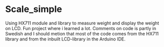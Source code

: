 # Scale_simple
Using HX711 module and library to measure weight and display the weight on LCD. Fun project where i learned a lot. 
Comments on code is partly in Swedish and I should metion that most of the code comes from the HX711 library and from the inbuilt LCD-library in the Arduino IDE.
